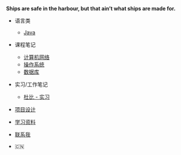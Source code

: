<!-- My Motto -->
<!-- 这玩意是放首页上方横向的导航栏 -->

**Ships are safe in the harbour, but that ain’t what ships are made for.**

<!--  Powered by docsify/small -->

* 语言类

	* [Java](/Java/)

* 课程笔记

	* [计算机网络](/Network/)
	* [操作系统](/OperatingSystem/)
	* [数据库](/Database/)

* 实习/工作笔记

	* [杜比 - 实习](/Intern_Dolby/ "测试开发实习生 - 实习笔记")

* [项目设计](/MyProject/README.md)

* [学习资料](/favorites.md)

* [联系我](/profile.md)

* :cn:

